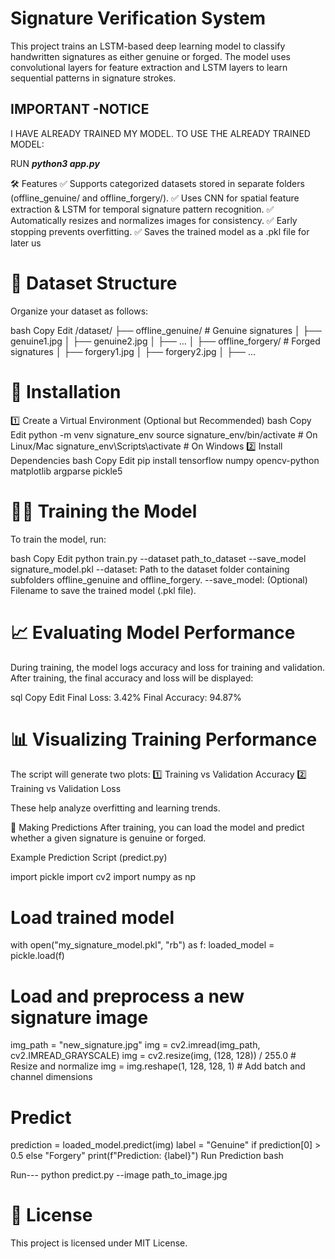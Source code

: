 # Signature Verification System
This project trains an LSTM-based deep learning model to classify handwritten signatures as either genuine or forged. The model uses convolutional layers for feature extraction and LSTM layers to learn sequential patterns in signature strokes.

## IMPORTANT -NOTICE
I HAVE ALREADY TRAINED MY MODEL. TO USE THE ALREADY TRAINED MODEL:

RUN ***python3 app.py***

🛠 Features
✅ Supports categorized datasets stored in separate folders (offline_genuine/ and offline_forgery/).
✅ Uses CNN for spatial feature extraction & LSTM for temporal signature pattern recognition.
✅ Automatically resizes and normalizes images for consistency.
✅ Early stopping prevents overfitting.
✅ Saves the trained model as a .pkl file for later us

# 📂 Dataset Structure
Organize your dataset as follows:

bash
Copy
Edit
/dataset/
    ├── offline_genuine/   # Genuine signatures
    │   ├── genuine1.jpg
    │   ├── genuine2.jpg
    │   ├── ...
    │
    ├── offline_forgery/   # Forged signatures
    │   ├── forgery1.jpg
    │   ├── forgery2.jpg
    │   ├── ...

# 🚀 Installation
1️⃣ Create a Virtual Environment (Optional but Recommended)
bash
Copy
Edit
python -m venv signature_env
source signature_env/bin/activate  # On Linux/Mac
signature_env\Scripts\activate     # On Windows
2️⃣ Install Dependencies
bash
Copy
Edit
pip install tensorflow numpy opencv-python matplotlib argparse pickle5


# 🧑‍🏫 Training the Model
To train the model, run:

bash
Copy
Edit
python train.py --dataset path_to_dataset --save_model signature_model.pkl
--dataset: Path to the dataset folder containing subfolders offline_genuine and offline_forgery.
--save_model: (Optional) Filename to save the trained model (.pkl file).


# 📈 Evaluating Model Performance
During training, the model logs accuracy and loss for training and validation. After training, the final accuracy and loss will be displayed:

sql
Copy
Edit
Final Loss: 3.42%
Final Accuracy: 94.87%

# 📊 Visualizing Training Performance
The script will generate two plots:
1️⃣ Training vs Validation Accuracy
2️⃣ Training vs Validation Loss

These help analyze overfitting and learning trends.

🧐 Making Predictions
After training, you can load the model and predict whether a given signature is genuine or forged.

Example Prediction Script (predict.py)


import pickle
import cv2
import numpy as np

# Load trained model
with open("my_signature_model.pkl", "rb") as f:
    loaded_model = pickle.load(f)

# Load and preprocess a new signature image
img_path = "new_signature.jpg"
img = cv2.imread(img_path, cv2.IMREAD_GRAYSCALE)
img = cv2.resize(img, (128, 128)) / 255.0  # Resize and normalize
img = img.reshape(1, 128, 128, 1)  # Add batch and channel dimensions

# Predict
prediction = loaded_model.predict(img)
label = "Genuine" if prediction[0] > 0.5 else "Forgery"
print(f"Prediction: {label}")
Run Prediction
bash


Run---
python predict.py --image path_to_image.jpg


# 📜 License
This project is licensed under MIT License.

